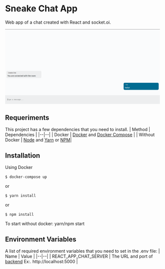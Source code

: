 # Sneake Chat App

Web app of a chat created with React and socket.oi.

![enter image description here](https://raw.githubusercontent.com/iammateus/sneake-chat-app/assets/demo.png)
## Requeriments
This project has a few dependencies that you need to install.
|  Method | Dependencies |
|--|--|
| Docker | [Docker](https://docs.docker.com/) and [Docker Compose](https://docs.docker.com/compose/) |
| Without Docker | [Node](https://nodejs.org/en/) and [Yarn](https://yarnpkg.com/) or [NPM](https://www.npmjs.com/)|

 ## Installation
Using Docker 

    $ docker-compose up
or

    $ yarn install
or

    $ npm install
To start without docker: yarn/npm start

 ## Environment Variables
 A list of required environment variables that you need to set in the .env file:
| Name | Value |
|--|--|
| REACT_APP_CHAT_SERVER | The URL and port of [backend](https://github.com/iammateus/sneake-chat) Ex:. http://localhost:5000 |